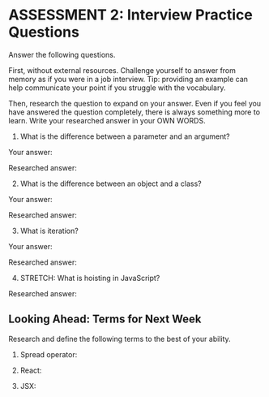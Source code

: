 # ASSESSMENT 2: Interview Practice Questions

Answer the following questions.

First, without external resources. Challenge yourself to answer from memory as if you were in a job interview. Tip: providing an example can help communicate your point if you struggle with the vocabulary.

Then, research the question to expand on your answer. Even if you feel you have answered the question completely, there is always something more to learn. Write your researched answer in your OWN WORDS.

<!-- Type your initials here to confirm you read the instructions: Z.V -->

1. What is the difference between a parameter and an argument?

Your answer:
<!-- A parameter is a placeholder for your own knowledge of what you are going to input into the function you are creating. (ex: array, characters, numbers) The argument is interchangeable data you are calling on in order to run the function to get your intended output.  -->

Researched answer: 
<!-- A parameter is a variable declared in the function's definition, to specify what kind of input the function should expect. An argument is the actual data provided to that parameter when the function is called. Parameters are used to define the function's signature, and arguments are the values you pass to the function's parameters when calling the function. -->



2. What is the difference between an object and a class?

Your answer:
<!-- Classes are the blueprint for making multiple objects with the same structure, similar to how a recipe for baking cookies can be altered with different flavors but essentially keeping the same structure overall.  -->


Researched answer:
 <!-- An object is an instance of a class or a data structure with key-value pairs, while a class is a blueprint  for creating objects with specific properties and methods. Classes provide a way to create and manage objects with similar structures and behaviors in a more organized and reusable manner. -->


3. What is iteration?

Your answer: 
<!-- Iteration is essentially repeating an action over and over throughout a data type until your specified condition is met.  -->

Researched answer:
<!-- Iteration refers to the process of repeatedly executing a set of statements or operations. It is commonly used to loop through data structures like arrays, objects, or strings to perform actions on their elements. It is a fundamental process used to manipulate data in a controlled manner. -->

4. STRETCH: What is hoisting in JavaScript?

Researched answer:
<!-- Hoisting in JavaScript is a behavior where variable and function declarations are moved (or "hoisted") to the top of their containing scope during the compilation phase. This means that regardless of where variables and functions are declared within a scope, they are read as if they are declared at the top and can be used before their actual declaration in the code, and will still work.  -->

## Looking Ahead: Terms for Next Week

Research and define the following terms to the best of your ability.

1. Spread operator:

2. React: 
<!-- React is a JavaScript library, or a collection of node modules, for building UI. It handles user interactions and creates an interactive UI.  -->

3. JSX:
<!-- JavaScript XML; markup lamguage that is a combo of HTML and JS.  -->